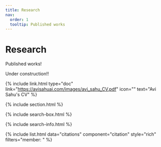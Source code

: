 ```yaml
---
title: Research
nav:
  order: 1
  tooltip: Published works
---
```


# <i class="fas fa-microscope"></i>Research

Published works!


Under construction!! 
<!-- {%
  include link.html
  type="doc"
  link="https://avisahuai.com/images/avi_sahu_CV.pdf"
  icon="fab fa-twitter-square"
  text="Follow us on Twitter"
  tooltip="Follow us on Twitter for cool tweets about nothing"
  style="button"
%} -->


{%
  include link.html
  type="doc"
  link="https://avisahuai.com/images/avi_sahu_CV.pdf"
  icon=""
  text="Avi Sahu's CV"
%}

{% include section.html %}

{% include search-box.html %}

{% include search-info.html %}

{% include list.html data="citations" component="citation" style="rich" filters="member: " %}
